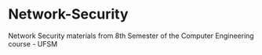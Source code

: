 # Network-Security
Network Security materials from 8th Semester of the Computer Engineering course - UFSM
